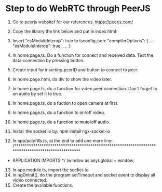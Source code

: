 # Step to do WebRTC through PeerJS

1. Go to peerjs websitef for our references.
https://peerjs.com/

2. Copy the library the link below and put in index.html:
<script src="https://unpkg.com/peerjs@1.3.1/dist/peerjs.min.js"></script>

3. Insert "esModuleInterop": true to tsconfig.json:
    "compilerOptions": {
        ....
        "esModuleInterop": true,
        ....
    }

4. In home.page.ts, Do a function for connect and received data. Test the data connection by pressing button.
5. Create input for inserting peerID and button to connect to peer.
6. In home.page.html, do div to show the video later.
7. In home.page.ts, do a function for video peer connection. Don't forget to on audio by set it to true.
8. In home.page.ts, do a fuction to open camera at first.
9. In home.page.ts, do a function to on/off video.
10. In home.page.ts, do a function to mute/off audio.
11. Install the socket io by:
npm install ngx-socket-io 
12. In app/polyfills.ts, at the end to add one more line:
/***************************************************************************************************
 * APPLICATION IMPORTS
 */
(window as any).global = window;

13. In app.module.ts, import the socket-io.
14. In ngOnInit(), do the program setTimeout and socket event to display all video connected.
15. Create the available functions.